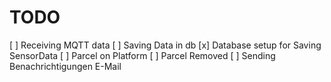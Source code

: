 # TODO

[ ] Receiving MQTT data
[ ] Saving Data in db
[x] Database setup for Saving SensorData
[ ] Parcel on Platform
[ ] Parcel Removed
[ ] Sending Benachrichtigungen E-Mail